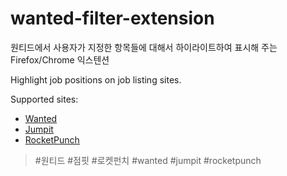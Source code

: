 # wanted-filter-extension

원티드에서 사용자가 지정한 항목들에 대해서 하이라이트하여 표시해 주는 Firefox/Chrome 익스텐션

Highlight job positions on job listing sites.

Supported sites:
- [Wanted](https://www.wanted.co.kr/)
- [Jumpit](https://jumpit.saramin.co.kr/)
- [RocketPunch](https://www.rocketpunch.com/)

> #원티드 #점핏 #로켓펀치 #wanted #jumpit #rocketpunch
